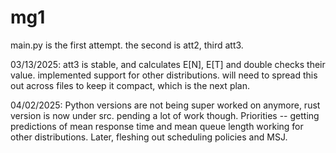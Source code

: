 # mg1
main.py is the first attempt. the second is att2, third att3.

03/13/2025:
att3 is stable, and calculates E[N], E[T] and double checks their value. implemented support for other distributions. will need to spread this out across files to keep it compact, which is the next plan.

04/02/2025: 
Python versions are not being super worked on anymore, rust version is now under src. pending a lot of work though. Priorities -- getting predictions of mean response time and mean queue length working for other distributions. Later, fleshing out scheduling policies and MSJ.
